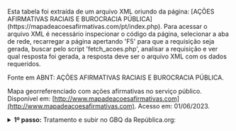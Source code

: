<br> 
Esta tabela foi extraída de um arquivo XML oriundo da página: [AÇÕES AFIRMATIVAS RACIAIS E BUROCRACIA PÚBLICA](https://mapadeacoesafirmativas.com/pt/index.php). Para acessar o arquivo XML é necessário inspecionar o código da página, selecionar a aba de rede, recarregar a página apertando 'F5' para que a requisição seja gerada, buscar pelo script 'fetch_acoes.php', analisar a requisição e ver qual resposta foi gerada, a resposta deve ser o arquivo XML com os dados requeridos.

Fonte em ABNT:  AÇÕES AFIRMATIVAS RACIAIS E BUROCRACIA PÚBLICA. 

Mapa georreferenciado com ações afirmativas no serviço público. 
Disponível em: 
[http://www.mapadeacoesafirmativas.com](http://www.mapadeacoesafirmativas.com). Acesso em: 01/06/2023. 
<br>
<details>
  <summary><b> 1º passo:</b> Tratamento e subir no GBQ da República.org:</summary>
Acesso em:

[https://github.com/Republica-org/Ecossistema-dados/blob/main/tratamento_GBQ/acoes_afirmativas/FLACSO_acoes_afirmativas.ipynb](https://github.com/Republica-org/Ecossistema-dados/blob/main/tratamento_GBQ/acoes_afirmativas/FLACSO_acoes_afirmativas.ipynb)

</details>
